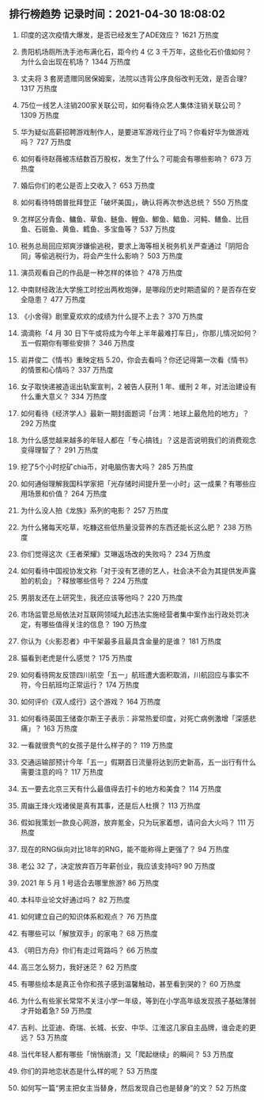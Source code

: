 
## 排行榜趋势 记录时间：2021-04-30 18:08:02
  
  1. 印度的这次疫情大爆发，是否已经发生了ADE效应？ 1621 万热度
    
  2. 贵阳机场厕所洗手池布满化石，距今约 4 亿 3 千万年，这些化石价值如何？为什么会出现在机场？ 1344 万热度
    
  3. 丈夫将 3 套房遗赠同居保姆案，法院以违背公序良俗改判无效，是否合理? 1317 万热度
    
  4. 75位一线艺人注销200家关联公司，如何看待众艺人集体注销关联公司？ 1309 万热度
    
  5. 华为疑似高薪招聘游戏制作人，是要进军游戏行业了吗？你看好华为做游戏吗？ 727 万热度
    
  6. 如何看待赵薇被冻结数百万股权，发生了什么？可能会有哪些影响？ 673 万热度
    
  7. 婚后你们的老公是否上交收入？ 653 万热度
    
  8. 如何看待特朗普批拜登正「破坏美国」，确认将再次参选总统？ 550 万热度
    
  9. 怎样区分青鱼、鳙鱼、草鱼、鲢鱼、鲤鱼、鲫鱼、鲳鱼、河鲀、鳝鱼、比目鱼、石斑鱼、黄鱼、鳕鱼、多宝鱼等？ 537 万热度
    
  10. 税务总局回应郑爽涉嫌偷逃税，要求上海等相关税务机关严查通过「阴阳合同」等偷逃税行为，将会产生什么影响？ 503 万热度
    
  11. 演员观看自己的作品是一种怎样的体验？ 478 万热度
    
  12. 中南财经政法大学施工时挖出两枚炮弹，是哪段历史时期遗留的？是否存在安全隐患？ 477 万热度
    
  13. 《小舍得》剧里夏欢欢的成绩为什么提不上去？ 370 万热度
    
  14. 滴滴称「4 月 30 日下午或将成为今年上半年最难打车日」，你那儿情况如何？五一假期你有哪些安排？ 346 万热度
    
  15. 岩井俊二《情书》重映定档 5.20，你会去看吗？你还记得第一次看《情书》的情景和心情吗？ 337 万热度
    
  16. 女子取快递被造谣出轨案宣判，2 被告人获刑 1 年、缓刑 2 年，对法治建设有什么重大意义？ 334 万热度
    
  17. 如何看待《经济学人》最新一期封面题词「台湾：地球上最危险的地方」？ 292 万热度
    
  18. 为什么感觉越来越多的年轻人都在「专心搞钱」？这是否说明我们的消费观念变得理智了？ 291 万热度
    
  19. 挖了5个小时挖矿chia币，对电脑伤害大吗？ 285 万热度
    
  20. 如何通俗理解我国科学家把「光存储时间提升至一小时」这一成果？有哪些应用场景和价值？ 264 万热度
    
  21. 为什么没人拍《龙族》系列的电影？ 257 万热度
    
  22. 为什么猪每天吃草，吃糠这些低热量没营养的东西还能长这么肥？ 238 万热度
    
  23. 你们觉得这次《王者荣耀》艾琳返场改的失败吗？ 234 万热度
    
  24. 如何看待中国视协发文称「对于没有艺德的艺人，社会决不会为其提供发声露脸的机会」？释放哪些信号？ 224 万热度
    
  25. 男朋友还在上研究生，我还应该等他吗？ 220 万热度
    
  26. 市场监管总局依法对互联网领域九起违法实施经营者集中案作出行政处罚决定，有哪些值得关注的信息？ 190 万热度
    
  27. 你认为《火影忍者》中干架最多且最具含金量的是谁？ 181 万热度
    
  28. 猫看到老虎是什么感觉？ 175 万热度
    
  29. 如何看待网友反馈四川航空「五一」航班遭大面积取消，川航回应与事实不符，今日航班均正常运行？ 174 万热度
    
  30. 如何评价《双人成行》这个游戏？ 164 万热度
    
  31. 如何看待英国王储查尔斯王子表示：非常热爱印度，对死亡病例激增「深感悲痛」？ 163 万热度
    
  32. 一看就很贵气的女孩子是什么样子的？ 119 万热度
    
  33. 交通运输部预计今年「五一」假期首日流量将达到历史新高，五一出行有什么需要注意的吗？ 117 万热度
    
  34. 五一要去北京三天有什么最值得去打卡的地方和美食？ 114 万热度
    
  35. 周幽王烽火戏诸侯是真有其事，还是后人杜撰？ 113 万热度
    
  36. 假如我策划一款良心网游，放弃氪金，只为玩家着想，请问会大火吗？ 111 万热度
    
  37. 现在的RNG纵向对比18年的RNG，能不能称得上更强了？ 94 万热度
    
  38. 老公 32 了，决定放弃百万年薪创业，我应该支持吗? 90 万热度
    
  39. 2021 年 5 月 1 号适合去哪里旅游? 86 万热度
    
  40. 本科毕业论文好通过吗？ 82 万热度
    
  41. 如何建立自己的知识体系和观点？ 76 万热度
    
  42. 有哪些可以「解放双手」的家电？ 68 万热度
    
  43. 《明日方舟》你们有走过弯路吗？ 66 万热度
    
  44. 高三怎么努力，我好迷茫？ 62 万热度
    
  45. 有哪些绘本是真正令你和孩子感到温馨触动，甚至看到哭的？ 60 万热度
    
  46. 为什么有些家长常常不关注小学一年级，等到在小学高年级发现孩子基础薄弱才开始着急? 59 万热度
    
  47. 吉利、比亚迪、奇瑞、长城、长安、中华、江淮这几家自主品牌，谁会走的更远？ 53 万热度
    
  48. 当代年轻人都有哪些「悄悄崩溃」又「爬起继续」的瞬间？ 53 万热度
    
  49. 你们的异地恋状态是什么样的呢？ 53 万热度
    
  50. 如何写一篇“男主把女主当替身，然后发现自己也是替身”的文？ 52 万热度
    